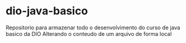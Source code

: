 # dio-java-basico
Repositorio para armazenar todo o desenvolvimento do curso de java basico da DIO
Alterando o conteudo de um arquivo de forma local